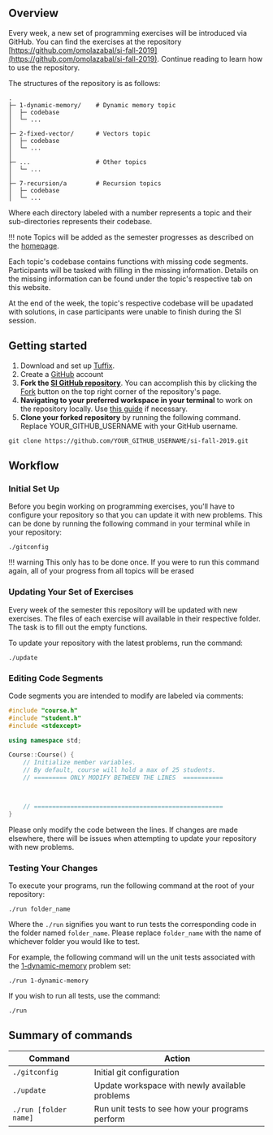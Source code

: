 
## Overview
Every week, a new set of programming exercises will be introduced via GitHub. You can find the exercises at the repository [https://github.com/omolazabal/si-fall-2019](https://github.com/omolazabal/si-fall-2019). Continue reading to learn how to use the repository.

The structures of the repository is as follows:
```
.
├─ 1-dynamic-memory/    # Dynamic memory topic
│  ├─ codebase
│  └─ ...
│
├─ 2-fixed-vector/      # Vectors topic
│  ├─ codebase
│  └─ ...
│
├─ ...                  # Other topics
│  └─ ...
│
├─ 7-recursion/a        # Recursion topics
│  ├─ codebase
│  └─ ...
```

Where each directory labeled with a number represents a topic and their sub-directories represents their codebase. 

!!! note
    Topics will be added as the semester progresses as described on the [homepage](https://moredatastructures.com/#csuf-supplemental-instruction).

Each topic's codebase contains functions with missing code segments. Participants will be tasked with filling in the missing information. Details on the missing information can be found under the topic's respective tab on this website. 

At the end of the week, the topic's respective codebase will be upadated with solutions, in case participants were unable to finish during the SI session.

## Getting started
1. Download and set up [Tuffix](https://github.com/kevinwortman/tuffix/blob/master/install.md).
2. Create a [GitHub](https://github.com/) account
3. **Fork the [SI GitHub repository](https://github.com/omolazabal/si-fall-2019/fork)**. You can accomplish this by clicking the [Fork](https://github.com/omolazabal/si-fall-2019/fork) button on the top right corner of the repository's page.
4. **Navigating to your preferred workspace in your terminal** to work on the repository locally. Use [this guide](https://www.git-tower.com/learn/git/ebook/en/command-line/appendix/command-line-101) if necessary.
5. **Clone your forked repository** by running the following command. Replace YOUR_GITHUB_USERNAME with your GitHub username.

```
git clone https://github.com/YOUR_GITHUB_USERNAME/si-fall-2019.git
```

## Workflow

### Initial Set Up
Before you begin working on programming exercises, you'll have to configure your repository so that you can update it with new problems. This can be done by running the following command in your terminal while in your repository:

```
./gitconfig
```

!!! warning
    This only has to be done once. If you were to run this command again, all of your progress from all topics will be erased


### Updating Your Set of Exercises
Every week of the semester this repository will be updated with new exercises. The files of each exercise will available in their respective folder. The task is to fill out the empty functions.

To update your repository with the latest problems, run the command:

```
./update
```

### Editing Code Segments

Code segments you are intended to modify are labeled via comments:

``` C++ hl_lines="11 12 13"
#include "course.h"
#include "student.h"
#include <stdexcept>

using namespace std;

Course::Course() {
    // Initialize member variables.
    // By default, course will hold a max of 25 students.
    // ========= ONLY MODIFY BETWEEN THE LINES  ===========



    // ====================================================
}
```

Please only modify the code between the lines. If changes are made elsewhere, there will be issues when attempting to update your repository with new problems.

### Testing Your Changes
To execute your programs, run the following command at the root of your repository:

```
./run folder_name
```

Where the `./run` signifies you want to run tests the corresponding code in the folder named `folder_name`. Please replace `folder_name` with the name of whichever folder you would like to test.

For example, the following command will un the unit tests associated with the [1-dynamic-memory](https://github.com/omolazabal/si-fall-2019/tree/master/1-dynamic-memory) problem set:

```
./run 1-dynamic-memory
```

If you wish to run all tests, use the command:

```
./run
```


## Summary of commands

| Command  | Action |
| ------------- | ------------- |
| `./gitconfig` | Initial git configuration  |
| `./update`  | Update workspace with newly available problems  |
| `./run [folder name]`  | Run unit tests to see how your programs perform  |

